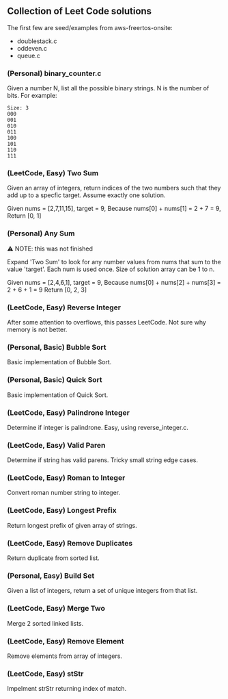 ## Collection of Leet Code solutions

The first few are seed/examples from aws-freertos-onsite:

- doublestack.c
- oddeven.c
- queue.c

### (Personal) binary_counter.c

Given a number N, list all the possible binary strings.  N is the number of bits.  For example:
```
Size: 3
000
001
010
011
100
101
110
111
```

### (LeetCode, Easy) Two Sum

Given an array of integers, return indices of the two numbers such that they add up to a specfic target.  Assume exactly one solution.

Given nums = [2,7,11,15], target = 9,
Because nums[0] + nums[1] = 2 + 7 = 9,
Return [0, 1]

### (Personal) Any Sum
:warning: NOTE: this was not finished

Expand 'Two Sum' to look for any number values from nums that sum to the value 'target'.  Each num is used once.  Size of solution array can be 1 to n.

Given nums = [2,4,6,1], target = 9,
Because nums[0] + nums[2] + nums[3] = 2 + 6 + 1 = 9
Return [0, 2, 3]

### (LeetCode, Easy) Reverse Integer

After some attention to overflows, this passes LeetCode.  Not sure why memory is not better.

### (Personal, Basic) Bubble Sort

Basic implementation of Bubble Sort.

### (Personal, Basic) Quick Sort

Basic implementation of Quick Sort.

### (LeetCode, Easy) Palindrone Integer

Determine if integer is palindrone.  Easy, using reverse_integer.c.

### (LeetCode, Easy) Valid Paren

Determine if string has valid parens. Tricky small string edge cases.

### (LeetCode, Easy) Roman to Integer

Convert roman number string to integer.

### (LeetCode, Easy) Longest Prefix

Return longest prefix of given array of strings.

### (LeetCode, Easy) Remove Duplicates

Return duplicate from sorted list.

### (Personal, Easy) Build Set

Given a list of integers, return a set of unique integers from that list.

### (LeetCode, Easy) Merge Two

Merge 2 sorted linked lists.

### (LeetCode, Easy) Remove Element

Remove elements from array of integers.

### (LeetCode, Easy) stStr

Impelment strStr returning index of match.